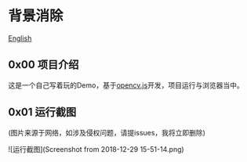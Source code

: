 # 背景消除

[English](./README.md)

## 0x00 项目介绍
这是一个自己写着玩的Demo，基于[opencv.js](https://opencv.org)开发，项目运行与浏览器当中。

## 0x01 运行截图
(图片来源于网络，如涉及侵权问题，请提issues，我将立即删除)

![运行截图](Screenshot from 2018-12-29 15-51-14.png)